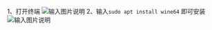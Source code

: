 1、打开终端
![输入图片说明](https://images.gitee.com/uploads/images/2021/0522/161328_b0b1ce8b_7896131.png "屏幕截图.png")
2、输入`sudo apt install wine64` 即可安装
![输入图片说明](https://images.gitee.com/uploads/images/2021/0522/162018_f5bb6d67_7896131.png "屏幕截图.png")